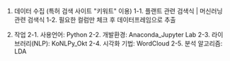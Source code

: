 1. 데이터 수집 (특허 검색 사이트 "키워트" 이용)
   1-1. 플랜트 관련 검색식 | 머신러닝 관련 검색식
   1-2. 필요한 컬럼만 체크 후 데이터프레임으로 추출

2. 작업
   2-1. 사용언어: Python
   2-2. 개발환경: Anaconda_Jupyter Lab
   2-3. 라이브러리(NLP): KoNLPy_Okt
   2-4. 시각화 기법: WordCloud
   2-5. 분석 알고리즘: LDA
